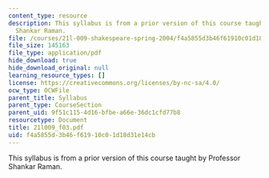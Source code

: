 ```yaml
---
content_type: resource
description: This syllabus is from a prior version of this course taught by Professor
  Shankar Raman.
file: /courses/21l-009-shakespeare-spring-2004/f4a5855d3b46f61910c01d18d31e14cb_21l009_f03.pdf
file_size: 145163
file_type: application/pdf
hide_download: true
hide_download_original: null
learning_resource_types: []
license: https://creativecommons.org/licenses/by-nc-sa/4.0/
ocw_type: OCWFile
parent_title: Syllabus
parent_type: CourseSection
parent_uid: 9f51c115-4d16-bfbe-a66e-36dc1cfd77b8
resourcetype: Document
title: 21l009_f03.pdf
uid: f4a5855d-3b46-f619-10c0-1d18d31e14cb
---
```

This syllabus is from a prior version of this course taught by Professor Shankar Raman.